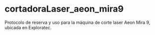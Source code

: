 # cortadoraLaser_aeon_mira9
Protocolo de reserva y uso para la máquina de corte laser Aeon Mira 9, ubicada en Exploratec.
